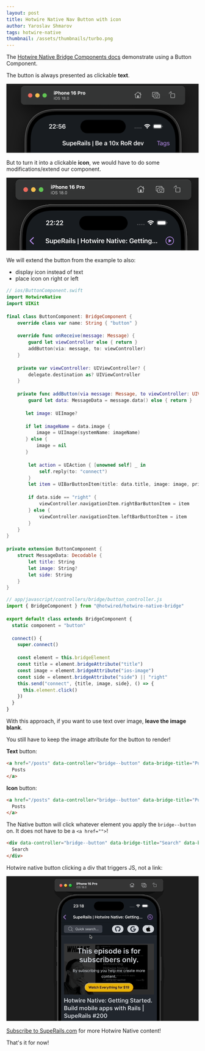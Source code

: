 ```yaml
---
layout: post
title: Hotwire Native Nav Button with icon
author: Yaroslav Shmarov
tags: hotwire-native
thumbnail: /assets/thumbnails/turbo.png
---
```


The [Hotwire Native Bridge Components docs](https://native.hotwired.dev/ios/bridge-components) demonstrate using a Button Component.

The button is always presented as clickable **text**.

![hotwire-native-button-text](/assets/images/hotwire-native-button-text.png)

But to turn it into a clickable **icon**, we would have to do some modifications/extend our component.

![hotwire-native-button-icon](/assets/images/hotwire-native-button-icon.png)

We will extend the button from the example to also:
- display icon instead of text
- place icon on right or left

```swift
// ios/ButtonComponent.swift
import HotwireNative
import UIKit

final class ButtonComponent: BridgeComponent {
    override class var name: String { "button" }

    override func onReceive(message: Message) {
        guard let viewController else { return }
        addButton(via: message, to: viewController)
    }

    private var viewController: UIViewController? {
        delegate.destination as? UIViewController
    }

    private func addButton(via message: Message, to viewController: UIViewController) {
        guard let data: MessageData = message.data() else { return }

       let image: UIImage?

       if let imageName = data.image {
           image = UIImage(systemName: imageName)
       } else {
           image = nil
       }

        let action = UIAction { [unowned self] _ in
            self.reply(to: "connect")
        }
        let item = UIBarButtonItem(title: data.title, image: image, primaryAction: action)

        if data.side == "right" {
            viewController.navigationItem.rightBarButtonItem = item
        } else {
            viewController.navigationItem.leftBarButtonItem = item
        }
    }
}

private extension ButtonComponent {
    struct MessageData: Decodable {
        let title: String
        let image: String?
        let side: String
    }
}
```

```js
// app/javascript/controllers/bridge/button_controller.js
import { BridgeComponent } from "@hotwired/hotwire-native-bridge"

export default class extends BridgeComponent {
  static component = "button"

  connect() {
    super.connect()

    const element = this.bridgeElement
    const title = element.bridgeAttribute("title")
    const image = element.bridgeAttribute("ios-image")
    const side = element.bridgeAttribute("side") || "right"
    this.send("connect", {title, image, side}, () => {
      this.element.click()
    })
  }
}
```

With this approach, if you want to use text over image, **leave the image blank**.

You still have to keep the image attribute for the button to render!

**Text** button:

```html
<a href="/posts" data-controller="bridge--button" data-bridge-title="Posts">
  Posts
</a>
```

**Icon** button:

```html
<a href="/posts" data-controller="bridge--button" data-bridge-title="Posts" data-bridge-ios-image="play.circle">
  Posts
</a>
```

The Native button will click whatever element you apply the `bridge--button` on. It does not have to be a `<a href="">`!

```html
<div data-controller="bridge--button" data-bridge-title="Search" data-bridge-ios-image="magnifyingglass.circle" class="hidden" data-action="click->dialog#open">
  Search
</div>
```

Hotwire native button clicking a div that triggers JS, not a link:

![Hotwire native button clicking a div that triggers JS, not a link](/assets/images/hotwire-native-btn.gif)

[Subscribe to SupeRails.com](https://superails.com/pricing) for more Hotwire Native content!

That's it for now!
